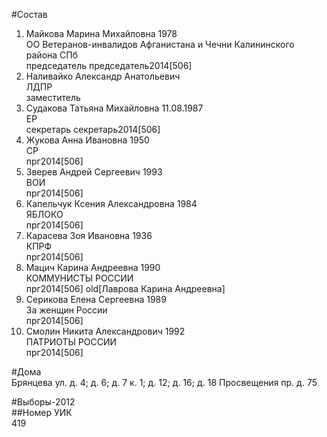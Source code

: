 #Состав  
1. Майкова Марина Михайловна 1978  
    ОО Ветеранов-инвалидов Афганистана и Чечни Калининского района СПб  
    председатель председатель2014[506]  
2. Наливайко Александр Анатольевич  
    ЛДПР  
    заместитель  
3. Судакова Татьяна Михайловна 11.08.1987  
    ЕР  
    секретарь секретарь2014[506]  
4. Жукова Анна Ивановна 1950  
    СР  
    прг2014[506]  
5. Зверев Андрей Сергеевич 1993  
    ВОИ  
    прг2014[506]  
6. Капельчук Ксения Александровна 1984  
    ЯБЛОКО  
    прг2014[506]  
7. Карасева Зоя Ивановна 1936  
    КПРФ  
    прг2014[506]  
8. Мацич Карина Андреевна 1990  
    КОММУНИСТЫ РОССИИ  
    прг2014[506] old[Лаврова Карина Андреевна]  
9. Серикова Елена Сергеевна 1989  
    За женщин России  
    прг2014[506]  
10. Смолин Никита Александрович 1992  
    ПАТРИОТЫ РОССИИ  
    прг2014[506]  
  
#Дома  
Брянцева ул. д. 4; д. 6; д. 7 к. 1; д. 12; д. 16; д. 18 Просвещения пр. д. 75  
  
#Выборы-2012  
##Номер УИК  
419  

